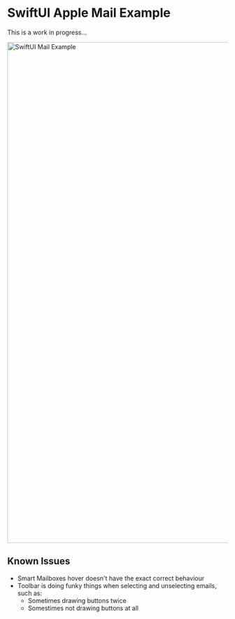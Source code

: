 # SwiftUI Apple Mail Example
This is a work in progress...

<img width="1143" alt="SwiftUI Mail Example" src="https://user-images.githubusercontent.com/194305/100923533-9a89b700-34df-11eb-987e-b37d8df6313c.png">

## Known Issues
* Smart Mailboxes hover doesn't have the exact correct behaviour
* Toolbar is doing funky things when selecting and unselecting emails, such as:
  * Sometimes drawing buttons twice
  * Somestimes not drawing buttons at all

